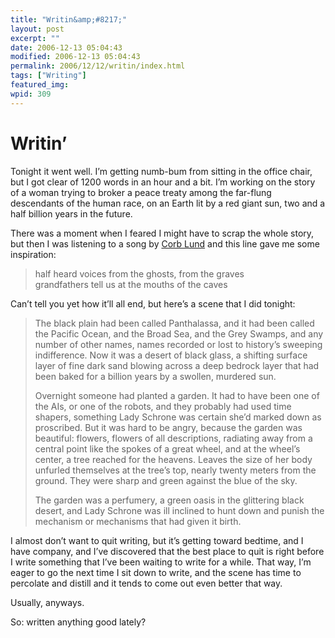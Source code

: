 ```yaml
---
title: "Writin&amp;#8217;"
layout: post
excerpt: ""
date: 2006-12-13 05:04:43
modified: 2006-12-13 05:04:43
permalink: 2006/12/12/writin/index.html
tags: ["Writing"]
featured_img: 
wpid: 309
---
```


# Writin&#8217;

Tonight it went well. I’m getting numb-bum from sitting in the office chair, but I got clear of 1200 words in an hour and a bit. I’m working on the story of a woman trying to broker a peace treaty among the far-flung descendants of the human race, on an Earth lit by a red giant sun, two and a half billion years in the future.

There was a moment when I feared I might have to scrap the whole story, but then I was listening to a song by [Corb Lund](http://www.corblund.com/) and this line gave me some inspiration:

> half heard voices from the ghosts, from the graves  
> grandfathers tell us at the mouths of the caves

Can’t tell you yet how it’ll all end, but here’s a scene that I did tonight:

> The black plain had been called Panthalassa, and it had been called the Pacific Ocean, and the Broad Sea, and the Grey Swamps, and any number of other names, names recorded or lost to history’s sweeping indifference. Now it was a desert of black glass, a shifting surface layer of fine dark sand blowing across a deep bedrock layer that had been baked for a billion years by a swollen, murdered sun.
> 
> Overnight someone had planted a garden. It had to have been one of the AIs, or one of the robots, and they probably had used time shapers, something Lady Schrone was certain she’d marked down as proscribed. But it was hard to be angry, because the garden was beautiful: flowers, flowers of all descriptions, radiating away from a central point like the spokes of a great wheel, and at the wheel’s center, a tree reached for the heavens. Leaves the size of her body unfurled themselves at the tree’s top, nearly twenty meters from the ground. They were sharp and green against the blue of the sky.
> 
> The garden was a perfumery, a green oasis in the glittering black desert, and Lady Schrone was ill inclined to hunt down and punish the mechanism or mechanisms that had given it birth.

I almost don’t want to quit writing, but it’s getting toward bedtime, and I have company, and I’ve discovered that the best place to quit is right before I write something that I’ve been waiting to write for a while. That way, I’m eager to go the next time I sit down to write, and the scene has time to percolate and distill and it tends to come out even better that way.

Usually, anyways.

So: written anything good lately?